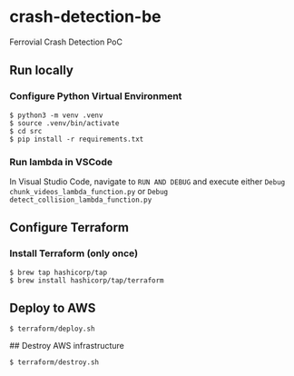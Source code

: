 # crash-detection-be
Ferrovial Crash Detection PoC

## Run locally

### Configure Python Virtual Environment
```
$ python3 -m venv .venv
$ source .venv/bin/activate
$ cd src
$ pip install -r requirements.txt
```

### Run lambda in VSCode

In Visual Studio Code, navigate to `RUN AND DEBUG` and execute either `Debug chunk_videos_lambda_function.py` or `Debug detect_collision_lambda_function.py`

## Configure Terraform

### Install Terraform (only once)

```
$ brew tap hashicorp/tap
$ brew install hashicorp/tap/terraform
```

## Deploy to AWS
```
$ terraform/deploy.sh
```

## Destroy AWS infrastructure
```
$ terraform/destroy.sh

```

